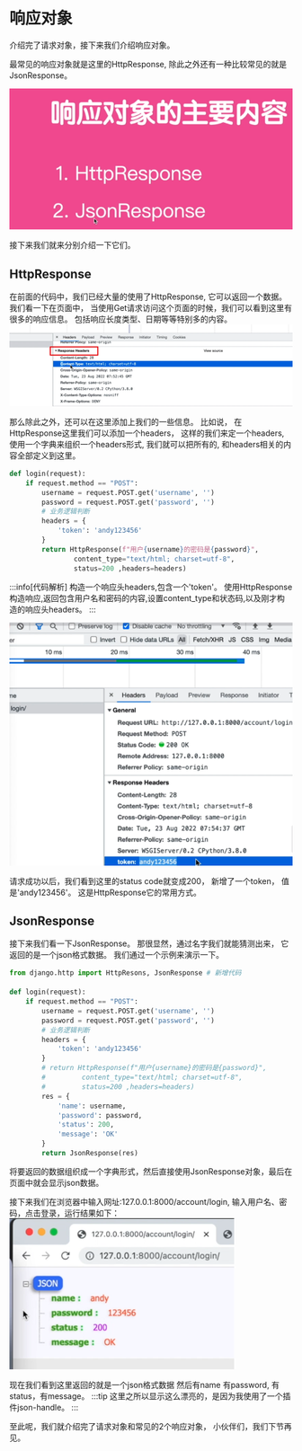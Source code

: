 
# 响应对象


介绍完了请求对象，接下来我们介绍响应对象。

<!-- trancate -->
最常见的响应对象就是这里的HttpResponse,
除此之外还有一种比较常见的就是JsonResponse。

![图11-响应对象的2种形式](imgs/图11-响应对象的2种形式.png)

接下来我们就来分别介绍一下它们。

## HttpResponse

在前面的代码中，我们已经大量的使用了HttpResponse,
它可以返回一个数据。
我们看一下在页面中， 
当使用Get请求访问这个页面的时候，我们可以看到这里有很多的响应信息。
包括响应长度类型、日期等等特别多的内容。
![图11-常见的响应信息](imgs/图11-常见的响应信息.png)

那么除此之外，还可以在这里添加上我们的一些信息。
比如说，
在HttpResponse这里我们可以添加一个headers，
这样的我们来定一个headers,
使用一个字典来组织一个headers形式,
我们就可以把所有的,
和headers相关的内容全部定义到这里。

```python title='demo/account/views.py'
def login(request):
    if request.method == "POST":
        username = request.POST.get('username', '')
        password = request.POST.get('password', '')
        # 业务逻辑判断
        headers = {
            'token': 'andy123456'
        }
        return HttpResponse(f"用户{username}的密码是{password}", 
                content_type="text/html; charset=utf-8", 
                status=200 ,headers=headers)
```

:::info[代码解析]
构造一个响应头headers,包含一个'token'。
使用HttpResponse构造响应,返回包含用户名和密码的内容,设置content_type和状态码,以及刚才构造的响应头headers。
:::

![图11-添加token参数](imgs/图11-添加token参数.png)

请求成功以后，我们看到这里的status code就变成200， 新增了一个token， 值是'andy123456'。
这是HttpResponse它的常用方式。

## JsonResponse

接下来我们看一下JsonResponse。
那很显然，通过名字我们就能猜测出来，
它返回的是一个json格式数据。 
我们通过一个示例来演示一下。

```python title='demo/account/views.py'
from django.http import HttpResons, JsonResponse # 新增代码

def login(request):
    if request.method == "POST":
        username = request.POST.get('username', '')
        password = request.POST.get('password', '')
        # 业务逻辑判断
        headers = {
            'token': 'andy123456'
        }
        # return HttpResponse(f"用户{username}的密码是{password}",
        #         content_type="text/html; charset=utf-8",
        #         status=200 ,headers=headers)
        res = {
            'name': username,
            'password': password,
            'status': 200,
            'message': 'OK'
        }
        return JsonResponse(res)
```

将要返回的数据组织成一个字典形式，然后直接使用JsonResponse对象，最后在页面中就会显示json数据。

接下来我们在浏览器中输入网址:127.0.0.1:8000/account/login, 
输入用户名、密码，点击登录，运行结果如下：
![图11-输出json数据](imgs/图11-输出json数据.png)


现在我们看到这里返回的就是一个json格式数据 
然后有name 
有password, 有status，有message。
:::tip
这里之所以显示这么漂亮的，是因为我使用了一个插件json-handle。
:::

至此呢，我们就介绍完了请求对象和常见的2个响应对象，
小伙伴们，我们下节再见。